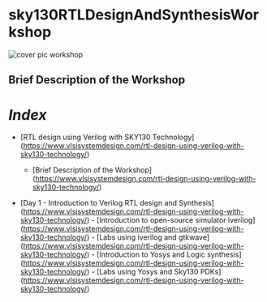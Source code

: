 # sky130RTLDesignAndSynthesisWorkshop

![cover pic workshop](https://user-images.githubusercontent.com/92054999/165627050-83ec81a3-5055-491c-9107-2d96e40508db.PNG)
## Brief Description of the Workshop


# *Index*
- [RTL design using Verilog with SKY130 Technology]
(https://www.vlsisystemdesign.com/rtl-design-using-verilog-with-sky130-technology/)
    - [Brief Description of the Workshop]
    (https://www.vlsisystemdesign.com/rtl-design-using-verilog-with-sky130-technology/)

- [Day 1 - Introduction to Verilog RTL design and Synthesis]
(https://www.vlsisystemdesign.com/rtl-design-using-verilog-with-sky130-technology/)
       - [Introduction to open-source simulator iverilog]
       (https://www.vlsisystemdesign.com/rtl-design-using-verilog-with-sky130-technology/)
       - [Labs using iverilog and gtkwave]
       (https://www.vlsisystemdesign.com/rtl-design-using-verilog-with-sky130-technology/)
       - [Introduction to Yosys and Logic synthesis]
       (https://www.vlsisystemdesign.com/rtl-design-using-verilog-with-sky130-technology/)
       - [Labs using Yosys and Sky130 PDKs]
        (https://www.vlsisystemdesign.com/rtl-design-using-verilog-with-sky130-technology/)
